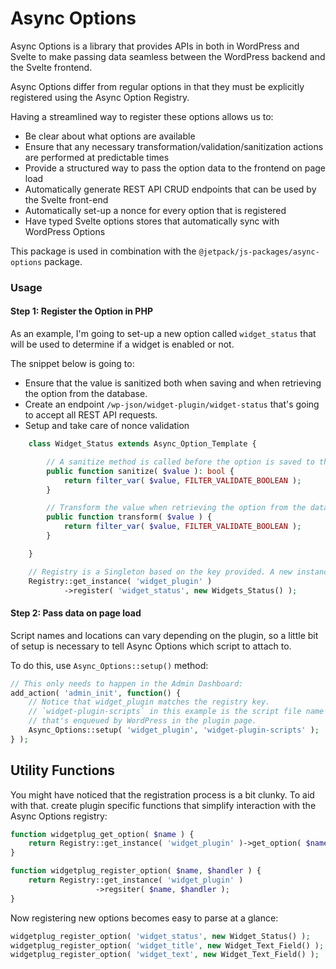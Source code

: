 # Async Options

Async Options is a library that provides APIs in both in WordPress and Svelte to make passing data seamless between the WordPress backend and the Svelte frontend.

Async Options differ from regular options in that they must be explicitly registered using the Async Option Registry.

Having a streamlined way to register these options allows us to:

- Be clear about what options are available
- Ensure that any necessary transformation/validation/sanitization actions are performed at predictable times
- Provide a structured way to pass the option data to the frontend on page load
- Automatically generate REST API CRUD endpoints that can be used by the Svelte front-end
- Automatically set-up a nonce for every option that is registered
- Have typed Svelte options stores that automatically sync with WordPress Options

This package is used in combination with the `@jetpack/js-packages/async-options` package.

### Usage

#### Step 1: Register the Option in PHP

As an example, I'm going to set-up a new option called `widget_status` that will be used to determine if a widget is enabled or not.

The snippet below is going to:

- Ensure that the value is sanitized both when saving and when retrieving the option from the database.
- Create an endpoint `/wp-json/widget-plugin/widget-status` that's going to accept all REST API requests.
- Setup and take care of nonce validation

```php
	class Widget_Status extends Async_Option_Template {

		// A sanitize method is called before the option is saved to the database.
		public function sanitize( $value ): bool {
			return filter_var( $value, FILTER_VALIDATE_BOOLEAN );
		}

		// Transform the value when retrieving the option from the database.
		public function transform( $value ) {
			return filter_var( $value, FILTER_VALIDATE_BOOLEAN );
		}

	}

	// Registry is a Singleton based on the key provided. A new instance is going to be created if one doesn't exist.
	Registry::get_instance( 'widget_plugin' )
			->register( 'widget_status', new Widgets_Status() );
```

#### Step 2: Pass data on page load

Script names and locations can vary depending on the plugin, so a little bit of setup is necessary to tell Async Options which script to attach to.

To do this, use `Async_Options::setup()` method:

```php
// This only needs to happen in the Admin Dashboard:
add_action( 'admin_init', function() {
	// Notice that widget_plugin matches the registry key.
	// `widget-plugin-scripts` in this example is the script file name
	// that's enqueued by WordPress in the plugin page.
	Async_Options::setup( 'widget_plugin', 'widget-plugin-scripts' );
} );
```


## Utility Functions

You might have noticed that the registration process is a bit clunky. To aid with that. create plugin specific functions that simplify interaction with the Async Options registry:

```php
function widgetplug_get_option( $name ) {
	return Registry::get_instance( 'widget_plugin' )->get_option( $name );
}

function widgetplug_register_option( $name, $handler ) {
	return Registry::get_instance( 'widget_plugin' )
	               ->regsiter( $name, $handler );
}
```

Now registering new options becomes easy to parse at a glance:

```php
widgetplug_register_option( 'widget_status', new Widget_Status() );
widgetplug_register_option( 'widget_title', new Widget_Text_Field() );
widgetplug_register_option( 'widget_text', new Widget_Text_Field() );
```
